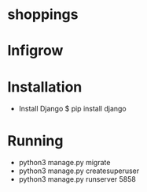# shoppings
# Infigrow
# Installation
- Install Django
 $ pip install django

# Running
- python3 manage.py migrate
- python3 manage.py createsuperuser
- python3 manage.py runserver 5858

